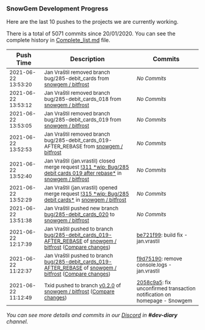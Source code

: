 
### SnowGem Development Progress

Here are the last 10 pushes to the projects we are currently working.

There is a total of 5071 commits since 20/01/2020. You can see the complete history in
 [Complete_list.md](Complete_list.md) file.

| Push Time | Description | Commits |
| --- | --- | --- |
| <sub>2021-06-22 13:53:20</sub> | <sub>Jan Vraštil removed branch bug/285-debit_cards from [snowgem / bitfrost](https://gitlab.com/snowgem/bitfrost)</sub> | <sub>_No Commits_</sub> |
| <sub>2021-06-22 13:53:12</sub> | <sub>Jan Vraštil removed branch bug/285-debit_cards_018 from [snowgem / bitfrost](https://gitlab.com/snowgem/bitfrost)</sub> | <sub>_No Commits_</sub> |
| <sub>2021-06-22 13:53:05</sub> | <sub>Jan Vraštil removed branch bug/285-debit_cards_019 from [snowgem / bitfrost](https://gitlab.com/snowgem/bitfrost)</sub> | <sub>_No Commits_</sub> |
| <sub>2021-06-22 13:52:53</sub> | <sub>Jan Vraštil removed branch bug/285-debit_cards_019-AFTER_REBASE from [snowgem / bitfrost](https://gitlab.com/snowgem/bitfrost)</sub> | <sub>_No Commits_</sub> |
| <sub>2021-06-22 13:52:40</sub> | <sub>Jan Vraštil (jan.vrastil) closed merge request [\!311 \*wip: Bug/285 debit cards 019 after rebase\*](https://gitlab.com/snowgem/bitfrost/-/merge_requests/311) in [snowgem / bitfrost](https://gitlab.com/snowgem/bitfrost)</sub> | <sub>_No Commits_</sub> |
| <sub>2021-06-22 13:52:29</sub> | <sub>Jan Vraštil (jan.vrastil) opened merge request [\!315 \*wip: Bug/285 debit cards\*](https://gitlab.com/snowgem/bitfrost/-/merge_requests/315) in [snowgem / bitfrost](https://gitlab.com/snowgem/bitfrost)</sub> | <sub>_No Commits_</sub> |
| <sub>2021-06-22 13:51:38</sub> | <sub>Jan Vraštil pushed new branch [bug/285\-debit\_cards\_020](https://gitlab.com/snowgem/bitfrost/commits/bug/285-debit_cards_020) to [snowgem / bitfrost](https://gitlab.com/snowgem/bitfrost)</sub> | <sub>_No Commits_</sub> |
| <sub>2021-06-22 12:17:39</sub> | <sub>Jan Vraštil pushed to branch [bug/285\-debit\_cards\_019\-AFTER\_REBASE](https://gitlab.com/snowgem/bitfrost/commits/bug/285-debit_cards_019-AFTER_REBASE) of [snowgem / bitfrost](https://gitlab.com/snowgem/bitfrost) ([Compare changes](https://gitlab.com/snowgem/bitfrost/compare/f9d75190125f2d9f45851b313d8baa60c5ac2dec...be721f99abb134b786de18afe88f6857f851d75e))</sub> | <sub>[be721f99](https://gitlab.com/snowgem/bitfrost/-/commit/be721f99abb134b786de18afe88f6857f851d75e): build fix - jan.vrastil</sub> |
| <sub>2021-06-22 11:22:37</sub> | <sub>Jan Vraštil pushed to branch [bug/285\-debit\_cards\_019\-AFTER\_REBASE](https://gitlab.com/snowgem/bitfrost/commits/bug/285-debit_cards_019-AFTER_REBASE) of [snowgem / bitfrost](https://gitlab.com/snowgem/bitfrost) ([Compare changes](https://gitlab.com/snowgem/bitfrost/compare/6570742c9cedde4f92c837aa31309916bf822959...f9d75190125f2d9f45851b313d8baa60c5ac2dec))</sub> | <sub>[f9d75190](https://gitlab.com/snowgem/bitfrost/-/commit/f9d75190125f2d9f45851b313d8baa60c5ac2dec): remove console.logs - jan.vrastil</sub> |
| <sub>2021-06-22 11:12:49</sub> | <sub>Txid pushed to branch [v0\.2\.0](https://gitlab.com/snowgem/bitfrost/commits/v0.2.0) of [snowgem / bitfrost](https://gitlab.com/snowgem/bitfrost) ([Compare changes](https://gitlab.com/snowgem/bitfrost/compare/6d1119b3b94de8847db7770065b5feecc8beeaa7...2058c9a53c343af7355e544b87dd31cd0461c469))</sub> | <sub>[2058c9a5](https://gitlab.com/snowgem/bitfrost/-/commit/2058c9a53c343af7355e544b87dd31cd0461c469): fix unconfirmed transaction notification on homepage - Snowgem</sub> |

_You can see more details and commits in our [Discord](https://discord.gg/zumGnbg) in **#dev-diary** channel._
